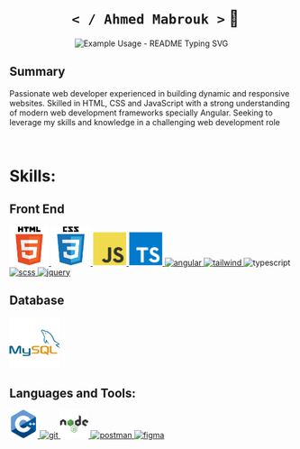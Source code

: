 <h1 align="center"><code> < / Ahmed Mabrouk ></code> 👋</h1>
<p align="center">
 <img src="https://readme-typing-svg.demolab.com/?lines= Code +Is +Like +Magic!;Every +Line +You +Write ; Can +Change The +World+🚀🌍 &font=Fira%20Code&center=true&width=380&height=50&duration=4000&pause=1000" alt="Example Usage - README Typing SVG">
</p>

<h2 >Summary</h2>
<p>
Passionate web developer experienced in building dynamic and responsive
websites. Skilled in HTML, CSS and JavaScript with a strong
understanding of modern web development frameworks specially Angular.
Seeking to leverage my skills and knowledge in a challenging web
development role
</p>

<br>

<h1>Skills:</h1>

<h2> Front End </h2>

 <p align="left">
    <a href="https://www.w3.org/html/" target="_blank" rel="noreferrer"> <img src="https://raw.githubusercontent.com/devicons/devicon/master/icons/html5/html5-original-wordmark.svg" alt="html5" width="70 height="70"/> </a>
  <a href="https://www.w3schools.com/css/" target="_blank" rel="noreferrer"> <img src="https://raw.githubusercontent.com/devicons/devicon/master/icons/css3/css3-original-wordmark.svg" alt="css3" width="70" height="70"/> </a>
  <a href="https://developer.mozilla.org/en-US/docs/Web/JavaScript" target="_blank" rel="noreferrer"> <img src="https://raw.githubusercontent.com/devicons/devicon/master/icons/javascript/javascript-original.svg" alt="javascript" width="60" height="60"/> </a>
 <a href="https://www.typescriptlang.org/" target="_blank" rel="noreferrer"> <img src="https://raw.githubusercontent.com/devicons/devicon/master/icons/typescript/typescript-original.svg" alt="typescript" width="60" height="60"/> </a>  <a href="https://angular.io" target="_blank" rel="noreferrer"> <img src="https://angular.io/assets/images/logos/angular/angular.svg" alt="angular" width="70" height="70"/> </a> <a href="https://tailwindcss.com/" target="_blank" rel="noreferrer"> <img src="https://www.vectorlogo.zone/logos/tailwindcss/tailwindcss-icon.svg" alt="tailwind" width="60" height="60"/> </a>   <img src="https://camo.githubusercontent.com/87d05abe4ffe434dfcd4feafd513b4659a25ad1cca6fcf523e4925d2264e4384/68747470733a2f2f696d672e736869656c64732e696f2f62616467652f2d426f6f7473747261702d3035313232413f7374796c653d666c6174266c6f676f3d626f6f747374726170266c6f676f436f6c6f723d353633443743" alt="typescript"  height="60"/> </a> <a href="https://sass-lang.com/documentation/syntax/" target="_blank" rel="noreferrer"> <img src="https://camo.githubusercontent.com/19d0ad54e11848954a0b290e453d8bb9cde63c5e1ce45c17c8b5b642f97ef7a0/68747470733a2f2f7777772e766563746f726c6f676f2e7a6f6e652f6c6f676f732f736173732d6c616e672f736173732d6c616e672d617232312e737667" alt="scss" /> </a>
 <a href="https://jquery.com/" target="_blank" rel="noreferrer"> <img src="https://camo.githubusercontent.com/b8d72f9572cd68afcd79e6af22732c2159e5e4c08b2e75ff12a771ec3da001de/68747470733a2f2f696d672e736869656c64732e696f2f62616467652f2d6a71756572792d3035313232413f7374796c653d666c6174266c6f676f3d6a7175657279" alt="jquery"  height="50" /> </a>
 

 </p>

 </p>

<h2> Database </h2>

<a href="https://www.mysql.com/" target="_blank" rel="noreferrer"> <img src="https://raw.githubusercontent.com/devicons/devicon/master/icons/mysql/mysql-original-wordmark.svg" alt="mysql" width="90" height="90"/> </a>
 
<h2 align="left">Languages and Tools: </h2>

 <a href="https://www.w3schools.com/cpp/" target="_blank" rel="noreferrer"> <img src="https://raw.githubusercontent.com/devicons/devicon/master/icons/cplusplus/cplusplus-original.svg" alt="cplusplus" width="50" height="50"/> </a>  <a href="https://git-scm.com/" target="_blank" rel="noreferrer"> <img src="https://www.vectorlogo.zone/logos/git-scm/git-scm-icon.svg" alt="git" width="50" height="50"/> </a>    <a href="https://nodejs.org" target="_blank" rel="noreferrer"> <img src="https://raw.githubusercontent.com/devicons/devicon/master/icons/nodejs/nodejs-original-wordmark.svg" alt="nodejs" width="50" height="50"/> </a> <a href="https://postman.com" target="_blank" rel="noreferrer"> <img src="https://www.vectorlogo.zone/logos/getpostman/getpostman-icon.svg" alt="postman" width="50" height="50"/> </a>  <a href="https://www.figma.com/" target="_blank" rel="noreferrer"> <img src="https://www.vectorlogo.zone/logos/figma/figma-icon.svg" alt="figma" width="50" height="50"/> </a>
 
<br>







